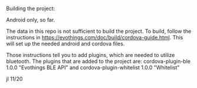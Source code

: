 Building the project:

Android only, so far.

The data in this repo is not sufficient to build the project.  To build, follow the instructions in https://evothings.com/doc/build/cordova-guide.html. 
This will set up the needed android and cordova files.

Those instructions tell you to add plugins, which are needed to utilize bluetooth.  The plugins that are added to the project are: 
cordova-plugin-ble 1.0.0 "Evothings BLE API" and
cordova-plugin-whitelist 1.0.0 "Whitelist"

jl 11/20
